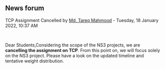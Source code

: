 <h2>News forum</h2><a href="https://moodle.cse.buet.ac.bd/user/view.php?id=1767&course=651"></a>
TCP Assignment Cancelled
by <a href="https://moodle.cse.buet.ac.bd/user/view.php?id=1767&course=651">Md. Tareq Mahmood</a> - Tuesday, 18 January 2022, 10:37 AM


 

Dear Students,Considering the scope of the NS3 projects, we are <b>cancelling the assignment on TCP</b>. From this point on, we will focus solely on the NS3 project. Please have a look on the updated timeline and tentative weight distribution.






